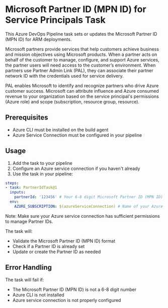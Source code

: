 # Microsoft Partner ID (MPN ID) for Service Principals Task

This Azure DevOps Pipeline task sets or updates the Microsoft Partner ID (MPN ID) for ARM deployments.

Microsoft partners provide services that help customers achieve business and mission objectives using Microsoft products. When a partner acts on behalf of the customer to manage, configure, and support Azure services, the partner users will need access to the customer’s environment. When partners use Partner Admin Link (PAL), they can associate their partner network ID with the credentials used for service delivery.

PAL enables Microsoft to identify and recognize partners who drive Azure customer success. Microsoft can attribute influence and Azure consumed revenue to your organization based on the service principal's permissions (Azure role) and scope (subscription, resource group, resource).

## Prerequisites

- Azure CLI must be installed on the build agent
- Azure Service Connection must be configured in your pipeline

## Usage

1. Add the task to your pipeline
2. Configure an Azure service connection if you haven't already
3. Use the task in your pipeline:

```yaml
steps:
- task: PartnerIdTask@1
  inputs:
    partnerId: '123456' # Your 6-8 digit Microsoft Partner ID (MPN ID)
  env:
    AZURE_SUBSCRIPTION: $(azureServiceConnection) # Name of your Azure service connection
```

Note: Make sure your Azure service connection has sufficient permissions to manage Partner IDs.

The task will:

- Validate the Microsoft Partner ID (MPN ID) format
- Check if a Partner ID is already set
- Update or create the Partner ID as needed

## Error Handling

The task will fail if:

- The Microsoft Partner ID (MPN ID) is not a 6-8 digit number
- Azure CLI is not installed
- Azure service connection is not properly configured
